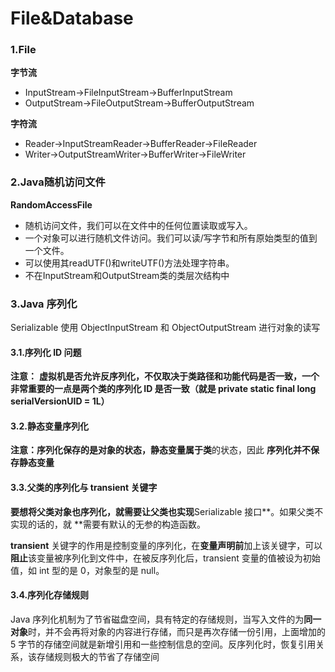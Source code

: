 # File&Database

### 1.File

**字节流** 

- InputStream->FileInputStream->BufferInputStream
- OutputStream->FileOutputStream->BufferOutputStream

**字符流**

- Reader->InputStreamReader->BufferReader->FileReader
- Writer->OutputStreamWriter->BufferWriter->FileWriter

### 2.Java随机访问文件

**RandomAccessFile**

- 随机访问文件，我们可以在文件中的任何位置读取或写入。
- 一个对象可以进行随机文件访问。我们可以读/写字节和所有原始类型的值到一个文件。
- 可以使用其readUTF()和writeUTF()方法处理字符串。
- 不在InputStream和OutputStream类的类层次结构中

### 3.Java 序列化

Serializable  使用 ObjectInputStream 和 ObjectOutputStream 进行对象的读写

#### 3.1.序列化 ID 问题

**注意：**
**虚拟机是否允许反序列化，不仅取决于类路径和功能代码是否一致，一个非常重要的一点是两个类的序列化 ID 是否一致（就是 private static final long serialVersionUID = 1L）**

#### 3.2.静态变量序列化

**注意：**序列化保存的是对象的状态，静态变量属于**类**的状态，因此 **序列化并不保存静态变量**

#### 3.3.父类的序列化与 transient 关键字

**要想将父类对象也序列化，就需要让父类也实现**Serializable 接口**。如果父类不实现的话的，就 **需要有默认的无参的构造函数。

**transient** 关键字的作用是控制变量的序列化，在**变量声明前**加上该关键字，可以**阻止**该变量被序列化到文件中，在被反序列化后，transient 变量的值被设为初始值，如 int 型的是 0，对象型的是 null。

#### 3.4.序列化存储规则

Java 序列化机制为了节省磁盘空间，具有特定的存储规则，当写入文件的为**同一对象**时，并不会再将对象的内容进行存储，而只是再次存储一份引用，上面增加的 5 字节的存储空间就是新增引用和一些控制信息的空间。反序列化时，恢复引用关系，该存储规则极大的节省了存储空间



